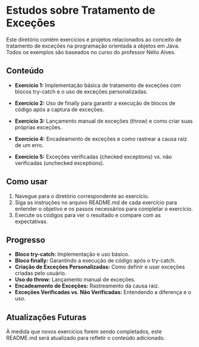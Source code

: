 # Estudos sobre Tratamento de Exceções

Este diretório contém exercícios e projetos relacionados ao conceito de tratamento de exceções na programação orientada a objetos em Java. Todos os exemplos são baseados no curso do professor Nélio Alves.

## Conteúdo

- **Exercício 1:** Implementação básica de tratamento de exceções com blocos try-catch e o uso de exceções personalizadas.

- **Exercício 2:** Uso de finally para garantir a execução de blocos de código após a captura de exceções.

- **Exercício 3:** Lançamento manual de exceções (throw) e como criar suas próprias exceções.

- **Exercício 4:** Encadeamento de exceções e como rastrear a causa raiz de um erro.

- **Exercício 5:** Exceções verificadas (checked exceptions) vs. não verificadas (unchecked exceptions).

## Como usar

1. Navegue para o diretório correspondente ao exercício.
2. Siga as instruções no arquivo README.md de cada exercício para entender o objetivo e os passos necessários para completar o exercício.
3. Execute os códigos para ver o resultado e compare com as expectativas.

## Progresso

- **Bloco try-catch:** Implementação e uso básico.
- **Bloco finally:** Garantindo a execução de código após o try-catch.
- **Criação de Exceções Personalizadas:** Como definir e usar exceções criadas pelo usuário.
- **Uso do throw:** Lançamento manual de exceções.
- **Encadeamento de Exceções:** Rastreamento da causa raiz.
- **Exceções Verificadas vs. Não Verificadas:** Entendendo a diferença e o uso.

## Atualizações Futuras

À medida que novos exercícios forem sendo completados, este README.md será atualizado para refletir o conteúdo adicionado.